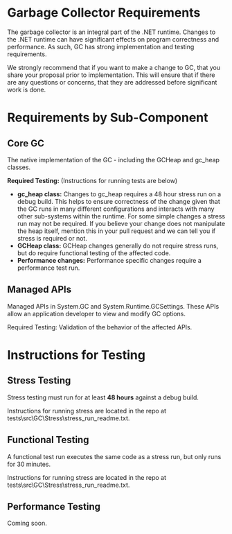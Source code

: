 Garbage Collector Requirements
==============================

The garbage collector is an integral part of the .NET runtime.  Changes to the .NET runtime can have significant effects on program correctness and performance.  As such, GC has strong implementation and testing requirements.

We strongly recommend that if you want to make a change to GC, that you share your proposal prior to implementation.  This will ensure that if there are any questions or concerns, that they are addressed before significant work is done.

# Requirements by Sub-Component #

## Core GC ##
The native implementation of the GC - including the GCHeap and gc_heap classes.

**Required Testing:** (Instructions for running tests are below)

- **gc_heap class:** Changes to gc_heap requires a 48 hour stress run on a debug build.  This helps to ensure correctness of the change given that the GC runs in many different configurations and interacts with many other sub-systems within the runtime.  For some simple changes a stress run may not be required.  If you believe your change does not manipulate the heap itself, mention this in your pull request and we can tell you if stress is required or not.
- **GCHeap class:**  GCHeap changes generally do not require stress runs, but do require functional testing of the affected code.
- **Performance changes:** Performance specific changes require a performance test run.

## Managed APIs ##
Managed APIs in System.GC and System.Runtime.GCSettings.  These APIs allow an application developer to view and modify GC options.

Required Testing: Validation of the behavior of the affected APIs.

# Instructions for Testing #

## Stress Testing ##
Stress testing must run for at least **48 hours** against a debug build.

Instructions for running stress are located in the repo at tests\src\GC\Stress\stress_run_readme.txt.

## Functional Testing ##
A functional test run executes the same code as a stress run, but only runs for 30 minutes.

Instructions for running stress are located in the repo at tests\src\GC\Stress\stress_run_readme.txt.

## Performance Testing ##
Coming soon.
